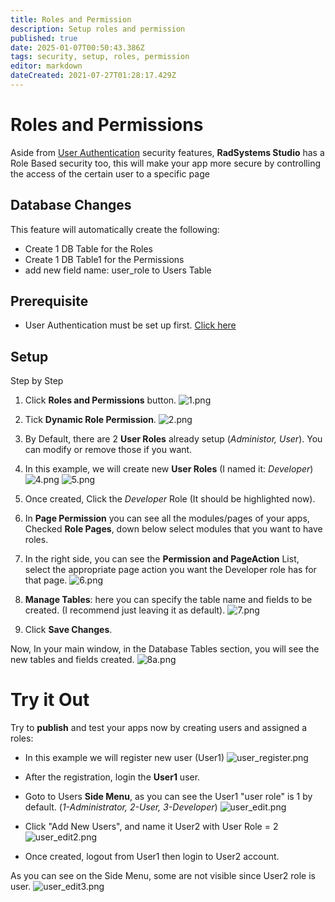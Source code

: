 ```yaml
---
title: Roles and Permission
description: Setup roles and permission
published: true
date: 2025-01-07T00:50:43.386Z
tags: security, setup, roles, permission
editor: markdown
dateCreated: 2021-07-27T01:28:17.429Z
---
```


# Roles and Permissions
Aside from [User Authentication](/en/security/authentication) security features, **RadSystems Studio** has a Role Based security too, this will make your app more secure by controlling the access of the certain user to a specific page

## Database Changes
This feature will automatically create the following:
- Create 1 DB Table for the Roles
- Create 1 DB Table1 for the Permissions
- add new field name: user_role to Users Table

## Prerequisite
- User Authentication must be set up first. [Click here](/en/security/authentication) 

## Setup
Step by Step
1. Click **Roles and Permissions** button.
![1.png](/security/rolespermission/1.png)

2. Tick **Dynamic Role Permission**.
![2.png](/security/rolespermission/2.png)

3. By Default, there are 2 **User Roles** already setup (*Administor, User*). You can modify or remove those if you want.
4. In this example, we will create new **User Roles** (I named it: *Developer*)
![4.png](/security/rolespermission/4.png)
![5.png](/security/rolespermission/5.png)

5. Once created, Click the *Developer* Role (It should be highlighted now).
6. In **Page Permission** you can see all the modules/pages of your apps, Checked **Role Pages**, down below select modules that you want to have roles.
7. In the right side, you can see the **Permission and PageAction** List, select the appropriate page action you want the Developer role has for that page.
![6.png](/security/rolespermission/6.png)

8. **Manage Tables**: here you can specify the table name and fields to be created. (I recommend just leaving it as default).
![7.png](/security/rolespermission/7.png)

9. Click **Save Changes**.

Now, In your main window, in the Database Tables section, you will see the new tables and fields created.
![8a.png](/security/rolespermission/8a.png)


# Try it Out
Try to **publish** and test your apps now by creating users and assigned a roles:
- In this example we will register new user (User1)
![user_register.png](/security/rolespermission/user_register.png)

- After the registration, login the **User1** user.
- Goto to Users **Side Menu**, as you can see the User1 "user role" is 1 by default. (*1-Administrator, 2-User, 3-Developer*)
![user_edit.png](/security/rolespermission/user_edit.png)

- Click "Add New Users", and name it User2 with User Role = 2
![user_edit2.png](/security/rolespermission/user_edit2.png)

- Once created, logout from User1 then login to User2 account.

As you can see on the Side Menu, some are not visible since User2 role is user.
![user_edit3.png](/security/rolespermission/user_edit3.png)